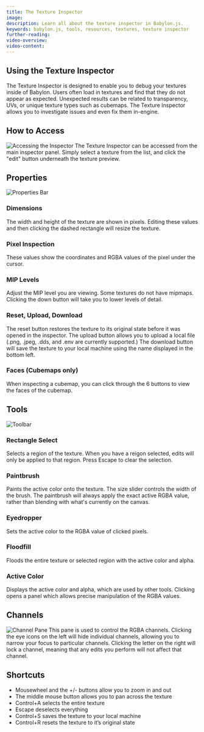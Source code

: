 ```yaml
---
title: The Texture Inspector
image:
description: Learn all about the texture inspector in Babylon.js.
keywords: babylon.js, tools, resources, textures, texture inspector
further-reading:
video-overview:
video-content:
---
```


## Using the Texture Inspector

The Texture Inspector is designed to enable you to debug your textures inside of Babylon. Users often load in textures and find that they do not appear as expected. Unexpected results can be related to transparency, UVs, or unique texture types such as cubemaps. The Texture Inspector allows you to investigate issues and even fix them in-engine.

## How to Access

![Accessing the Inspector](/img/features/debuglayer/texture/access.png)
The Texture Inspector can be accessed from the main inspector panel. Simply select a texture from the list, and click the "edit" button underneath the texture preview.

## Properties

![Properties Bar](/img/features/debuglayer/texture/properties.png)

### Dimensions

The width and height of the texture are shown in pixels. Editing these values and then clicking the dashed rectangle will resize the texture.

### Pixel Inspection

These values show the coordinates and RGBA values of the pixel under the cursor.

### MIP Levels

Adjust the MIP level you are viewing. Some textures do not have mipmaps. Clicking the down button will take you to lower levels of detail.

### Reset, Upload, Download

The reset button restores the texture to its original state before it was opened in the inspector. The upload button allows you to upload a local file (.png, .jpeg, .dds, and .env are currently supported.) The download button will save the texture to your local machine using the name displayed in the bottom left.

### Faces (Cubemaps only)

When inspecting a cubemap, you can click through the 6 buttons to view the faces of the cubemap.

## Tools

![Toolbar](/img/features/debuglayer/texture/tools.png)

### Rectangle Select

Selects a region of the texture. When you have a reigon selected, edits will only be applied to that region. Press Escape to clear the selection.

### Paintbrush

Paints the active color onto the texture. The size slider controls the width of the brush. The paintbrush will always apply the exact active RGBA value, rather than blending with what's currently on the canvas.

### Eyedropper

Sets the active color to the RGBA value of clicked pixels.

### Floodfill

Floods the entire texture or selected region with the active color and alpha.

### Active Color

Displays the active color and alpha, which are used by other tools. Clicking opens a panel which allows precise manipulation of the RGBA values.

## Channels

![Channel Pane](/img/features/debuglayer/texture/channels.png)
This pane is used to control the RGBA channels. Clicking the eye icons on the left will hide individual channels, allowing you to narrow your focus to particular channels. Clicking the letter on the right will lock a channel, meaning that any edits you perform will not affect that channel.

## Shortcuts

- Mousewheel and the +/- buttons allow you to zoom in and out
- The middle mouse button allows you to pan across the texture
- Control+A selects the entire texture
- Escape deselects everything
- Control+S saves the texture to your local machine
- Control+R resets the texture to it’s original state
